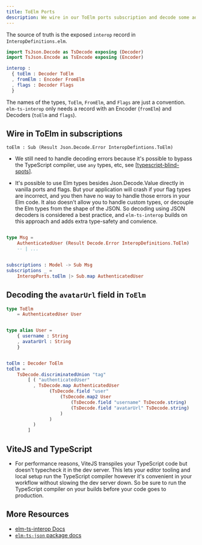 ```yaml
---
title: ToElm Ports
description: We wire in our ToElm ports subscription and decode some additional ToElm data.
---
```


The source of truth is the exposed `interop` record in `InteropDefinitions.elm`.

```elm
import TsJson.Decode as TsDecode exposing (Decoder)
import TsJson.Encode as TsEncode exposing (Encoder)

interop :
  { toElm : Decoder ToElm
  , fromElm : Encoder FromElm
  , flags : Decoder Flags
  }
```

The names of the types, `ToElm`, `FromElm`, and `Flags` are just a convention. `elm-ts-interop` only needs a record with an Encoder (`fromElm`) and Decoders (`toElm` and `flags`).

## Wire in ToElm in subscriptions

`toElm : Sub (Result Json.Decode.Error InteropDefintions.ToElm)`

- We still need to handle decoding errors because it's possible to bypass the TypeScript compiler, use `any` types, etc, see [[typescript-blind-spots]].

- It's possible to use Elm types besides Json.Decode.Value directly in vanilla ports and flags. But your application will crash if your flag types are incorrect, and you then have no way to handle those errors in your Elm code. It also doesn't allow you to handle custom types, or decouple the Elm types from the shape of the JSON. So decoding using JSON decoders is considered a best practice, and `elm-ts-interop` builds on this approach and adds extra type-safety and convience.

```elm

type Msg =
    AuthenticatedUser (Result Decode.Error InteropDefinitions.ToElm)
    -- | ...


subscriptions : Model -> Sub Msg
subscriptions _ =
    InteropPorts.toElm |> Sub.map AuthenticatedUser
```

## Decoding the `avatarUrl` field in `ToElm`

```elm
type ToElm
    = AuthenticatedUser User


type alias User =
    { username : String
    , avatarUrl : String
    }


toElm : Decoder ToElm
toElm =
    TsDecode.discriminatedUnion "tag"
        [ ( "authenticatedUser"
          , TsDecode.map AuthenticatedUser
                (TsDecode.field "user"
                    (TsDecode.map2 User
                        (TsDecode.field "username" TsDecode.string)
                        (TsDecode.field "avatarUrl" TsDecode.string)
                    )
                )
          )
        ]
```

## ViteJS and TypeScript

- For performance reasons, ViteJS transpiles your TypeScript code but doesn't typecheck it in the dev server. This lets your editor tooling and local setup run the TypeScript compiler however it's convenient in your workflow without slowing the dev server down. So be sure to run the TypeScript compiler on your builds before your code goes to production.

## More Resources

- [elm-ts-interop Docs](elm-ts-interop.com/setup)
- [`elm-ts-json` package docs](https://package.elm-lang.org/packages/dillonkearns/elm-ts-json/latest/)

[//begin]: # "Autogenerated link references for markdown compatibility"
[typescript-blind-spots]: ../../typescript-blind-spots "TypeScript's Blind Spots"
[//end]: # "Autogenerated link references"
